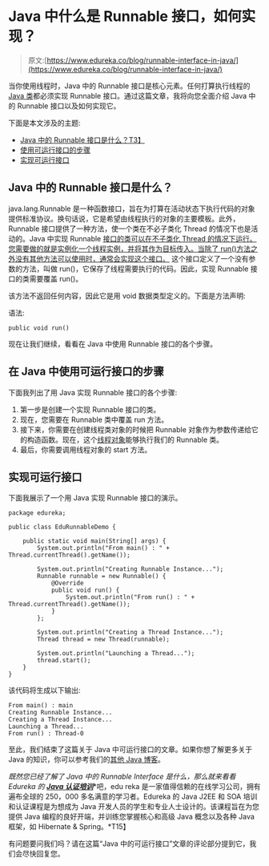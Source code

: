 # Java 中什么是 Runnable 接口，如何实现？

> 原文:[https://www.edureka.co/blog/runnable-interface-in-java/](https://www.edureka.co/blog/runnable-interface-in-java/)

当你使用线程时，Java 中的 Runnable 接口是核心元素。任何打算执行线程的 [Java 类](https://www.edureka.co/blog/java-objects-and-classes/)都必须实现 Runnable 接口。通过这篇文章，我将向您全面介绍 Java 中的 Runnable 接口以及如何实现它。

下面是本文涉及的主题:

*   [Java 中的 Runnable 接口是什么？T3】](#runnable)
*   [使用可运行接口的步骤](#steps)
*   [实现可运行接口](#implementing)

## **Java 中的 Runnable 接口是什么？**

java.lang.Runnable 是一种函数接口，旨在为打算在活动状态下执行代码的对象提供标准协议。换句话说，它是希望由线程执行的对象的主要模板。此外，Runnable 接口提供了一种方法，使一个类在不必子类化 Thread 的情况下也是活动的。Java 中实现 Runnable [接口的类可以在不子类化 Thread 的情况下运行。您需要做的就是实例化一个线程实例，并将其作为目标传入。当除了 run()方法之外没有其他方法可以使用时，通常会实现这个接口。](https://www.edureka.co/blog/java-interface/) 这个接口定义了一个没有参数的方法，叫做 run()，它保存了线程需要执行的代码。因此，实现 Runnable 接口的类需要覆盖 run()。

该方法不返回任何内容，因此它是用 void 数据类型定义的。下面是方法声明:

语法:

```
public void run()
```

现在让我们继续，看看在 Java 中使用 Runnable 接口的各个步骤。

## **在 Java 中使用可运行接口的步骤**

下面我列出了用 Java 实现 Runnable 接口的各个步骤:

1.  第一步是创建一个实现 Runnable 接口的类。
2.  现在，您需要在 Runnable 类中覆盖 run 方法。
3.  接下来，你需要在创建线程类对象的时候把 Runnable 对象作为参数传递给它的构造函数。现在，这个[线程对象](https://www.edureka.co/blog/java-thread/)能够执行我们的 Runnable 类。
4.  最后，你需要调用线程对象的 start 方法。

## **实现可运行接口**

下面我展示了一个用 Java 实现 Runnable 接口的演示。

```
package edureka;

public class EduRunnableDemo {

    public static void main(String[] args) {
        System.out.println("From main() : " + Thread.currentThread().getName());

        System.out.println("Creating Runnable Instance...");
        Runnable runnable = new Runnable() {
            @Override
            public void run() {
                System.out.println("From run() : " + Thread.currentThread().getName());
            }
        };

        System.out.println("Creating a Thread Instance...");
        Thread thread = new Thread(runnable);

        System.out.println("Launching a Thread...");
        thread.start();
    }
}
```

该代码将生成以下输出:

```
From main() : main
Creating Runnable Instance...
Creating a Thread Instance...
Launching a Thread...
From run() : Thread-0
```

至此，我们结束了这篇关于 Java 中可运行接口的文章。如果你想了解更多关于 Java 的知识，你可以参考我们的[其他 Java 博客](https://www.edureka.co/blog/what-is-java/)。

*既然您已经了解了 Java 中的 Runnable Interface 是什么，那么就来看看 Edureka 的* [***Java 认证培训***](https://www.edureka.co/java-j2ee-training-course)*吧，edu reka 是一家值得信赖的在线学习公司，拥有遍布全球的 250，000 多名满意的学习者。Edureka 的 Java J2EE 和 SOA 培训和认证课程是为想成为 Java 开发人员的学生和专业人士设计的。该课程旨在为您提供 Java 编程的良好开端，并训练您掌握核心和高级 Java 概念以及各种 Java 框架，如 Hibernate & Spring。*T15】

有问题要问我们吗？请在这篇“Java 中的可运行接口”文章的评论部分提到它，我们会尽快回复您。